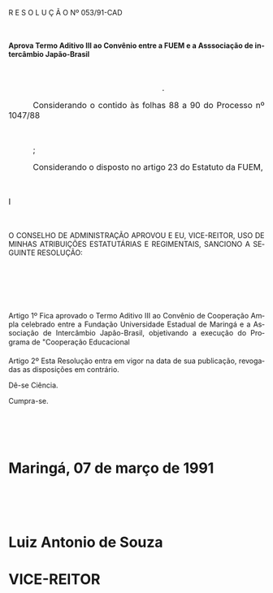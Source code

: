 <body lang=PT-BR style='tab-interval:36.0pt'>

<div class=Section1>

<p class=MsoTitle>R E S O L U Ç Ã O Nº 053/91-CAD</p>

<p class=MsoNormal style='text-align:justify'><span style='font-size:12.0pt;
mso-bidi-font-size:10.0pt'><![if !supportEmptyParas]>&nbsp;<![endif]><o:p></o:p></span></p>

<p class=MsoBodyTextIndent style='text-align:justify'><b>Aprova Termo Aditivo
III ao Convênio entre a FUEM e a Asssociação de intercâmbio Japão-Brasil<o:p></o:p></b></p>

<p class=MsoNormal style='margin-left:8.0cm;text-align:justify'><b><span
style='font-size:12.0pt;mso-bidi-font-size:10.0pt'><![if !supportEmptyParas]>&nbsp;<![endif]><o:p></o:p></span></b></p>

<p class=MsoNormal style='margin-left:8.0cm;text-align:justify'><span
style='font-size:12.0pt;mso-bidi-font-size:10.0pt'>.<o:p></o:p></span></p>

<p class=MsoNormal style='text-align:justify;text-indent:36.0pt'><span
style='font-size:12.0pt;mso-bidi-font-size:10.0pt'>Considerando o contido às
folhas 88 a 90 do Processo nº 1047/88<o:p></o:p></span></p>

<p class=MsoNormal style='text-align:justify;text-indent:36.0pt'><span
style='font-size:12.0pt;mso-bidi-font-size:10.0pt'><![if !supportEmptyParas]>&nbsp;<![endif]><o:p></o:p></span></p>

<p class=MsoNormal style='text-align:justify;text-indent:36.0pt'><span
style='font-size:12.0pt;mso-bidi-font-size:10.0pt'>;<o:p></o:p></span></p>

<p class=MsoNormal style='text-align:justify;text-indent:36.0pt'><span
style='font-size:12.0pt;mso-bidi-font-size:10.0pt'>Considerando o disposto no
artigo 23 do Estatuto da FUEM,<o:p></o:p></span></p>

<p class=MsoNormal style='text-align:justify'><span style='font-size:12.0pt;
mso-bidi-font-size:10.0pt'><![if !supportEmptyParas]>&nbsp;<![endif]><o:p></o:p></span></p>

<p class=MsoNormal style='text-align:justify'><span style='font-size:12.0pt;
mso-bidi-font-size:10.0pt'>I<o:p></o:p></span></p>

<p class=MsoNormal style='text-align:justify'><span style='font-size:12.0pt;
mso-bidi-font-size:10.0pt'><![if !supportEmptyParas]>&nbsp;<![endif]><o:p></o:p></span></p>

<p class=MsoBodyTextIndent2 style='text-align:justify'>O CONSELHO DE
ADMINISTRAÇÃO APROVOU E EU, VICE-REITOR, USO DE MINHAS ATRIBUIÇÕES ESTATUTÁRIAS
E REGIMENTAIS, SANCIONO A SEGUINTE RESOLUÇÃO:</p>

<p class=MsoBodyTextIndent2 style='text-align:justify'><![if !supportEmptyParas]>&nbsp;<![endif]><o:p></o:p></p>

<p class=MsoBodyTextIndent2 style='text-align:justify'><![if !supportEmptyParas]>&nbsp;<![endif]><o:p></o:p></p>

<p class=MsoBodyTextIndent2 style='text-align:justify'><![if !supportEmptyParas]>&nbsp;<![endif]><o:p></o:p></p>

<p class=MsoBodyTextIndent2 style='text-align:justify'>Artigo 1º Fica aprovado
o Termo Aditivo III ao Convênio de Cooperação Ampla celebrado entre a Fundação
Universidade Estadual de Maringá e a Associação de Intercâmbio Japâo-Brasil,
objetivando a execução do Programa de &quot;Cooperação Educacional</p>

<p class=MsoBodyTextIndent2 style='text-align:justify'>Artigo 2º Esta Resolução
entra em vigor na data de sua publicação, revogadas as disposições em
contrário.</p>

<p class=MsoBodyTextIndent2 style='text-align:justify'>Dê-se Ciência.</p>

<p class=MsoBodyTextIndent2 style='text-align:justify'>Cumpra-se.</p>

<p class=MsoNormal style='text-align:justify'><span style='font-size:12.0pt;
mso-bidi-font-size:10.0pt'><![if !supportEmptyParas]>&nbsp;<![endif]><o:p></o:p></span></p>

<p class=MsoNormal style='text-align:justify'><span style='font-size:12.0pt;
mso-bidi-font-size:10.0pt'><![if !supportEmptyParas]>&nbsp;<![endif]><o:p></o:p></span></p>

<h1 style='text-align:justify'>Maringá, 07 de março de 1991</h1>

<p class=MsoNormal style='text-align:justify'><span style='font-size:12.0pt;
mso-bidi-font-size:10.0pt'><![if !supportEmptyParas]>&nbsp;<![endif]><o:p></o:p></span></p>

<p class=MsoNormal style='text-align:justify'><span style='font-size:12.0pt;
mso-bidi-font-size:10.0pt'><![if !supportEmptyParas]>&nbsp;<![endif]><o:p></o:p></span></p>

<h1 style='text-align:justify'><span lang=ES-TRAD style='mso-ansi-language:
ES-TRAD'>Luiz Antonio de Souza<o:p></o:p></span></h1>

<h1 style='text-align:justify'><span lang=ES-TRAD style='mso-ansi-language:
ES-TRAD'>VICE-REITOR<o:p></o:p></span></h1>

</div>

</body>
